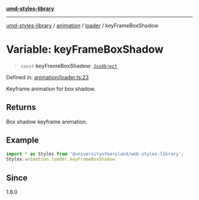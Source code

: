 [**umd-styles-library**](../../../../README.md)

***

[umd-styles-library](../../../../modules.md) / [animation](../../../README.md) / [loader](../README.md) / keyFrameBoxShadow

# Variable: keyFrameBoxShadow

> `const` **keyFrameBoxShadow**: [`JssObject`](../../../../utilities/namespaces/transform/type-aliases/JssObject.md)

Defined in: [animation/loader.ts:23](https://github.com/UMD-Digital/design-system/blob/8c958a0419ab79ba8bcba0aabd12f79a69ac5834/packages/styles/source/animation/loader.ts#L23)

Keyframe animation for box shadow.

## Returns

Box shadow keyframe animation.

## Example

```typescript
import * as Styles from '@universityofmaryland/web-styles-library';
Styles.animation.loader.keyFrameBoxShadow
```

## Since

1.8.0
